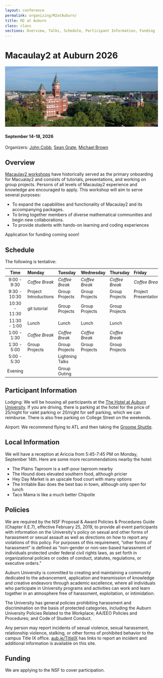 ```yaml
---
layout: conference
permalink: organizing/M2atAuburn/
title: M2 at Auburn 
class: class
sections: Overview, Talks, Schedule, Participant Information, Funding
---
```


# Macaulay2 at Auburn 2026
![Auburn](/images/projects/auburn.jpg "An image of Auburn, AL from the Auburn Photographic Services.") 
#### September 14-18, 2026
Organizers: [John Cobb](https://johndcobb.github.io), [Sean Grate](https://seangrate.com), [Michael Brown](https://webhome.auburn.edu/~mkb0096/)

## Overview
[Macaulay2 workshops](https://macaulay2.com/Events/) have historically served as the primary onboarding for Macualay2 and consists of tutorials, presentations, and working on group projects. Persons of all levels of Macaulay2 experience and knowledge are encouraged to apply. This workshop will aim to serve several purposes:
- To expand the capabilities and functionality of Macaulay2 and its accompanying packages.
- To bring together members of diverse mathematical communities and begin new collaborations.
- To provide students with hands-on learning and coding experiences

Application for funding coming soon!

## Schedule

The following is tentative:

| Time           | Monday  | Tuesday | Wednesday   | Thursday | Friday |
| :------------: | :----------------- | :---------------- | :--------------- | :-------------- | :------------ |
| 9:00 - 9:30 | *Coffee Break*     | *Coffee Break*         | *Coffee Break*           | *Coffee Break* | *Coffee Break*
| 9:30 - 10:30  | Project Introductions     | Group Projects          | Group Projects          | Group Projects | Project Presentations
| 10:30 - 11:30 | git tutorial         | Group Projects | Group Projects   | Group Projects
| 11:30 - 1:00  | Lunch           | Lunch   | Lunch | Lunch
| 1:00 - 1:30   | *Coffee Break*         | *Coffee Break*            | *Coffee Break*      | *Coffee Break*  | 
| 1:30 - 5:00 | Group Projects | Group Projects | Group Projects | Group Projects | 
| 5:00 - 5:30 |  | Lightning Talks | | | |
| Evening | | Group Outing | | | |


## Participant Information
Lodging: We will be housing all participants at the [The Hotel at Auburn University](https://www.auhcc.com). If you are driving, there is parking at the hotel for the price of 25/night for valet parking or 20/night for self parking, which we can reimburse. There is also free parking on College Street on the weekends. 

Airport: We recommend flying to ATL and then taking the [Groome Shuttle](https://groometransportation.com/?&sd_client_id=b9e0e5cc-7c56-4a88-bf69-84da218a0388).

## Local Information
We will have a reception at Ariccia from 5:45-7:45 PM on Monday, September 14th. Here are some more recommendations nearby the hotel:

- The Plains Taproom is a self-pour taproom nearby
- The Hound does elevated southern food, although pricier
- Hey Day Market is an upscale food court with many options
- The Irritable Bao does the best bao in town, although only open for lunch
- Taco Mama is like a much better Chipotle

## Policies

We are required by the NSF Proposal & Award Policies & Procedures Guide (Chapter II.E.7), effective February 25, 2019, to provide all event participants with information on the University's policy on sexual and other forms of harassment or sexual assault as well as directions on how to report any violations of this policy. For purposes of this requirement, “other forms of harassment” is defined as “non-gender or non-sex-based harassment of individuals protected under federal civil rights laws, as set forth in organizational policies or codes of conduct, statutes, regulations, or executive orders.”

Auburn University is committed to creating and maintaining a community dedicated to the advancement, application and transmission of knowledge and creative endeavors through academic excellence, where all individuals who participate in University programs and activities can work and learn together in an atmosphere free of harassment, exploitation, or intimidation.

The University has general policies prohibiting harassment and discrimination on the basis of protected categories, including the Auburn University Policies Related to the Workplace; AA/EEO Policies and Procedures; and Code of Student Conduct.

Any person may report incidents of sexual violence, sexual harassment, relationship violence, stalking, or other forms of prohibited behavior to the campus Title IX office. [aub.ie/TitleIX](aub.ie/TitleIX) has links to report an incident and additional information is available on this site.

## Funding
We are applying to the NSF to cover participation.
